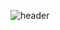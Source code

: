 
![header](https://capsule-render.vercel.app/api?type=waving&color=gradient&height=300&section=header&text=capic&fontSize=50&fontAlignY=40&desc=영상%20자동%20모자이크%20서비스&descAlign=80)
